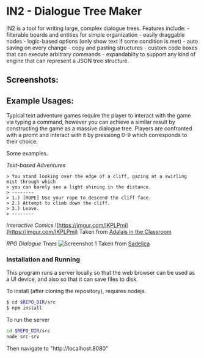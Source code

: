 # IN2 - Dialogue Tree Maker

IN2 is a tool for writing large, complex dialogue trees.  Features include:
	- filterable boards and entities for simple organization
	- easily draggable nodes
	- logic-based options (only show text if some condition is met)
	- auto saving on every change
	- copy and pasting structures
	- custom code boxes that can execute arbitrary commands
	- expandabilty to support any kind of engine that can represent a JSON tree structure.

## Screenshots:


## Example Usages:

Typical text adventure games require the player to interact with the game via typing a command, however you can achieve a similar result by constructing the game as a massive dialogue tree.  Players are confronted with a promt and interact with it by pressiong 0-9 which corresponds to their choice.

Some examples.

*Text-based Adventures*
```
> You stand looking over the edge of a cliff, gazing at a swirling mist through which
> you can barely see a light shining in the distance.
> --------
> 1.) [ROPE] Use your rope to descend the cliff face.
> 2.) Attempt to climb down the cliff.
> 3.) Leave.
> --------
```

*Interactive Comics*
![https://imgur.com/IKPLPmi](https://imgur.com/IKPLPmi)
Taken from [Adalais in the Classroom](https://benjamin-t-brown.github.io/icomic1/)

*RPG Dialogue Trees*
![Screenshot 1](https://imgur.com/o69t2tM)
Taken from [Sadelica](https://benjamin-t-brown.github.io/sadelica/)

### Installation and Running

This program runs a server locally so that the web browser can be used as a UI device, and also so that it can save files to disk.

To install (after cloning the repository), requires nodejs.
```sh
$ cd $REPO_DIR/src
$ npm install
```

To run the server
```sh
cd $REPO_DIR/src
node src-srv
```

Then navigate to "http://localhost:8080"
